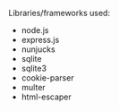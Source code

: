 Libraries/frameworks used: 
- node.js
- express.js
- nunjucks
- sqlite
- sqlite3
- cookie-parser
- multer
- html-escaper
